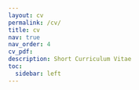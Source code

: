 ```yaml
---
layout: cv
permalink: /cv/
title: cv
nav: true
nav_order: 4
cv_pdf:
description: Short Curriculum Vitae
toc:
  sidebar: left
---
```


